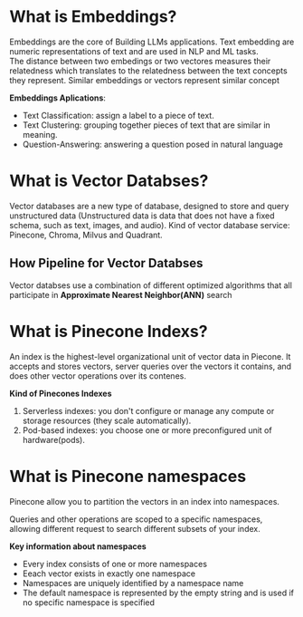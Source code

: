 # What is Embeddings?

Embeddings are the core of Building LLMs applications. Text embedding are numeric representations of text and are used in NLP and ML tasks.  
The distance between two embedings or two vectores measures their relatedness which translates to the relatedness between the text concepts they represent. Similar embeddings or vectors represent similar concept

**Embeddings Aplications**:

- Text Classification: assign a label to a piece of text.
- Text Clustering: grouping together pieces of text that are similar in meaning.
- Question-Answering: answering a question posed in natural language

# What is Vector Databses?

Vector databases are a new type of database, designed to store and query unstructured data (Unstructured data is data that does not have a fixed schema, such as text, images, and audio). Kind of vector database service: Pinecone, Chroma, Milvus and Quadrant.

## How Pipeline for Vector Databses

Vector databses use a combination of different optimized algorithms that all participate in **Approximate Nearest Neighbor(ANN)** search

# What is Pinecone Indexs?

An index is the highest-level organizational unit of vector data in Piecone.
It accepts and stores vectors, server queries over the vectors it contains, and does other vector operations over its contenes.

**Kind of Pinecones Indexes**

1. Serverless indexes: you don't configure or manage any compute or storage resources (they scale automatically).
2. Pod-based indexes: you choose one or more preconfigured unit of hardware(pods).

# What is Pinecone namespaces

Pinecone allow you to partition the vectors in an index into namespaces.

Queries and other operations are scoped to a specific namespaces, allowing different request to search different subsets of your index.

**Key information about namespaces**

- Every index consists of one or more namespaces
- Eeach vector exists in exactly one namespace
- Namespaces are uniquely identified by a namespace name
- The default namespace is represented by the empty string and is used if no specific namespace is specified
